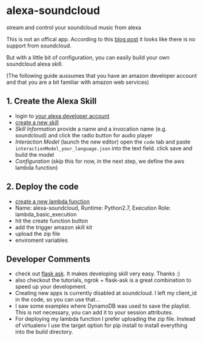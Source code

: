 # alexa-soundcloud

stream and control your soundcloud music from alexa

This is not an offical app. According to this [blog post](https://techdev.io/de/developer-blog/the-complete-guide-to-running-an-alexa-soundcloud-skill) it looks like there is no support from soundcloud.

But with a little bit of configuration, you can easily build your own soundcloud alexa skill.

(The following guide aussumes that you have an amazon developer account and that you are a bit familiar with amazon web services)




## 1. Create the Alexa Skill

- login to [your alexa developer account](https://developer.amazon.com/edw/home.html#/)
- [create a new skill](https://developer.amazon.com/edw/home.html#/skill/create/)
- *Skill Information* provide a name and a invocation name (e.g. soundcloud) and click the radio button for audio player 
- *Interaction Model* (launch the new editor) open the `code` tab and paste `interactionModel_your_language.json` into the text field. click save and build the model
- *Configuration* (skip this for now, in the next step, we define the aws lambda function)


## 2. Deploy the code

- [create a new lambda function](https://console.aws.amazon.com/lambda/home?region=us-east-1#/create)
- Name: alexa-soundcloud, Runtime: Python2.7, Execution Role: lambda_basic_execution
- hit the create function button
- add the trigger amazon skill kit
- upload the zip file
- enviroment variables


## Developer Comments

- check out [flask ask](https://github.com/johnwheeler/flask-ask). It makes developing skill very easy. Thanks :)
- also checkout the tutorials, ngrok + flask-ask is a great combination to speed up your development. 
- Creating new apps is currently disabled at soundcloud. I left my client_id in the code, so you can use that...
- I saw some examples where DynamoDB was used to save the playlist. This is not necessary, you can add it to your session attributes.
- For deploying my lambda function I prefer uploading the zip file. Instead of virtualenv I use the target option for pip install to install everything into the build directory.
